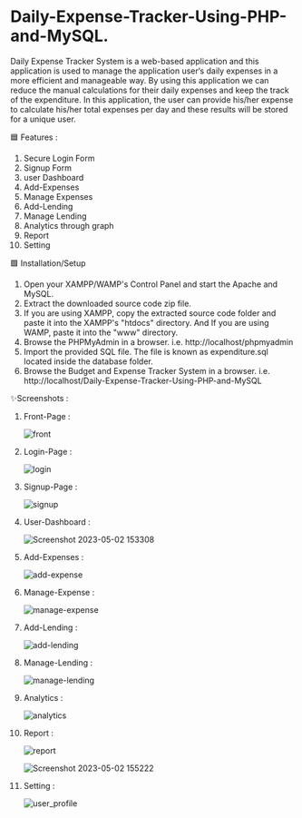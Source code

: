 # Daily-Expense-Tracker-Using-PHP-and-MySQL.

Daily Expense Tracker System is a web-based application and this application is used to manage the application user‘s daily expenses in a more efficient and manageable way. By using this application we can reduce the manual calculations for their daily expenses and keep the track of the expenditure. In this application, the user can provide his/her expense to calculate his/her total expenses per day and these results will be stored for a unique user.





🟦 Features :

 1) Secure Login Form 
 2) Signup Form
 3) user Dashboard
 4) Add-Expenses
 5) Manage Expenses
 6) Add-Lending
 7) Manage Lending
 8) Analytics through graph
 9) Report 
 10) Setting
    
🟩 Installation/Setup

 1) Open your XAMPP/WAMP's Control Panel and start the Apache and MySQL.
 2) Extract the downloaded source code zip file.
 3) If you are using XAMPP, copy the extracted source code folder and paste it into the XAMPP's "htdocs" directory. And If you are using WAMP, paste it into the "www" directory.
 4) Browse the PHPMyAdmin in a browser. i.e. http://localhost/phpmyadmin
 5) Import the provided SQL file. The file is known as expenditure.sql located inside the database folder.
 6) Browse the Budget and Expense Tracker System in a browser. i.e. http://localhost/Daily-Expense-Tracker-Using-PHP-and-MySQL
 

✨Screenshots :

   1) Front-Page : 
  
      ![front](https://user-images.githubusercontent.com/126175004/235640182-c909c2a9-1b71-44cd-a729-107224bb6eec.png)
      
   2) Login-Page :
  
      ![login](https://user-images.githubusercontent.com/126175004/235640335-01862545-a837-44b3-bf95-e33ab3ab81c7.png)
      
   3) Signup-Page :
  
      ![signup](https://user-images.githubusercontent.com/126175004/235640501-a0896935-f8d6-4e94-a323-52b21b5d2ad2.png)
      
   4) User-Dashboard :
      
      ![Screenshot 2023-05-02 153308](https://user-images.githubusercontent.com/126175004/235640702-1f570137-11a8-4f2e-bca2-52c966440edd.png)
      
   5) Add-Expenses :

      ![add-expense](https://user-images.githubusercontent.com/126175004/235640826-f858f739-0551-4a0f-8d78-1f0bc0354185.png)
      
   6) Manage-Expense :
   
      ![manage-expense](https://user-images.githubusercontent.com/126175004/235641022-95933116-7fc0-4d0a-b987-ba36bbb88a2f.png)
      
   7) Add-Lending :
  
      ![add-lending](https://user-images.githubusercontent.com/126175004/235641132-644eb6f8-5cf9-49b1-8d3e-612df3829a16.png)
      
   8) Manage-Lending :
      
      ![manage-lending](https://user-images.githubusercontent.com/126175004/235641243-2ed2b7c0-1204-4208-bd5a-57220003c6f9.png)
      
   9) Analytics :
     
      ![analytics](https://user-images.githubusercontent.com/126175004/235641350-d98be171-00c2-4572-b723-10ad3a206065.png)
      
   10) Report : 
   
       ![report](https://user-images.githubusercontent.com/126175004/235641482-20b0ef0a-4d79-4092-b64d-e1e2ad9b1b7d.png)
       
       ![Screenshot 2023-05-02 155222](https://user-images.githubusercontent.com/126175004/235642061-6ddb28ef-7019-4bf9-85c9-216988e5610e.png)
       
   11) Setting : 
       
       ![user_profile](https://user-images.githubusercontent.com/126175004/235642200-d75ec57e-6ad5-44e5-93a5-994ee0e95eaa.png)



       
       

       

          



      

      
      
      


      

      

      
   
    




 
 



  
    
    







